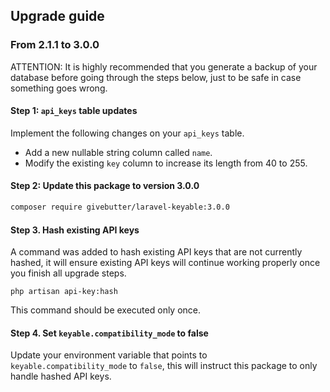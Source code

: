 ## Upgrade guide

### From 2.1.1 to 3.0.0

ATTENTION: It is highly recommended that you generate a backup of your database before going through the steps below, just to be safe in case something goes wrong.

#### Step 1: `api_keys` table updates

Implement the following changes on your `api_keys` table.

- Add a new nullable string column called `name`.
- Modify the existing `key` column to increase its length from 40 to 255.

#### Step 2: Update this package to version 3.0.0

```bash
composer require givebutter/laravel-keyable:3.0.0
```

#### Step 3. Hash existing API keys

A command was added to hash existing API keys that are not currently hashed, it will ensure existing API keys will continue working properly once you finish all upgrade steps.

```
php artisan api-key:hash
```

This command should be executed only once.

#### Step 4. Set `keyable.compatibility_mode` to false

Update your environment variable that points to `keyable.compatibility_mode` to `false`, this will instruct this package to only handle hashed API keys.
